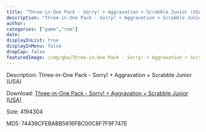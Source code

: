 ```yaml
---
title: "Three-in-One Pack - Sorry! + Aggravation + Scrabble Junior (USA)"
description: "Three-in-One Pack - Sorry! + Aggravation + Scrabble Junior (USA)"
author: 
categories: ["game","rom"]
date: 
displayInList: true
displayInMenu: false
dropCap: false
featuredImage: /img/gba/Three-in-One Pack - Sorry! + Aggravation + Scrabble Junior [USA].jpg
---
```


Description: Three-in-One Pack - Sorry! + Aggravation + Scrabble Junior (USA)

Download: <a style="text-decoration:underline;" href="https://mega.nz/#!qeo0mSIT!lHXQxmMbP1Fjuc4eiOvFha4R3GHmmn20MeoUyQYa-nk" target = "_blank" rel = "nofollow" > Three-in-One Pack - Sorry! + Aggravation + Scrabble Junior (USA)</a>

Size: 4194304

MD5: 74439CFEBABB5616FBC00C8F7F9F747E

